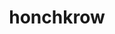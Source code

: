 ---
id: 430
title: honchkrow
types: [dark,flying]
image: https://raw.githubusercontent.com/PokeAPI/sprites/master/sprites/pokemon/430.png
---